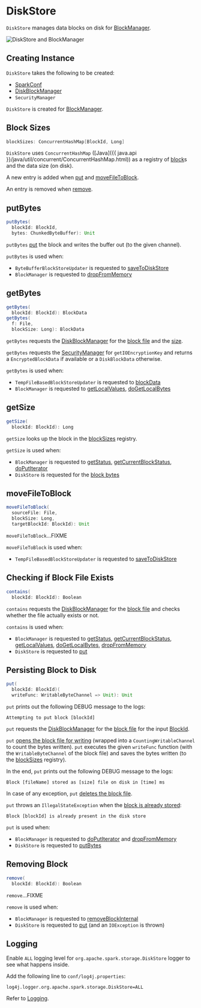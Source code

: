 # DiskStore

`DiskStore` manages data blocks on disk for [BlockManager](BlockManager.md#diskStore).

![DiskStore and BlockManager](../images/storage/DiskStore-BlockManager.png)

## Creating Instance

`DiskStore` takes the following to be created:

* <span id="conf"> [SparkConf](../SparkConf.md)
* <span id="diskManager"> [DiskBlockManager](DiskBlockManager.md)
* <span id="securityManager"> `SecurityManager`

`DiskStore` is created for [BlockManager](BlockManager.md#diskStore).

## <span id="blockSizes"> Block Sizes

```scala
blockSizes: ConcurrentHashMap[BlockId, Long]
```

`DiskStore` uses `ConcurrentHashMap` ([Java]({{ java.api }}/java/util/concurrent/ConcurrentHashMap.html)) as a registry of [block](BlockId.md)s and the data size (on disk).

A new entry is added when [put](#put) and [moveFileToBlock](#moveFileToBlock).

An entry is removed when [remove](#remove).

## <span id="putBytes"> putBytes

```scala
putBytes(
  blockId: BlockId,
  bytes: ChunkedByteBuffer): Unit
```

`putBytes` [put](#put) the block and writes the buffer out (to the given channel).

`putBytes` is used when:

* `ByteBufferBlockStoreUpdater` is requested to [saveToDiskStore](ByteBufferBlockStoreUpdater.md#saveToDiskStore)
* `BlockManager` is requested to [dropFromMemory](BlockManager.md#dropFromMemory)

## <span id="getBytes"> getBytes

```scala
getBytes(
  blockId: BlockId): BlockData
getBytes(
  f: File,
  blockSize: Long): BlockData
```

`getBytes` requests the [DiskBlockManager](#diskManager) for the [block file](DiskBlockManager.md#getFile) and the [size](#getSize).

`getBytes` requests the [SecurityManager](#securityManager) for `getIOEncryptionKey` and returns a `EncryptedBlockData` if available or a `DiskBlockData` otherwise.

`getBytes` is used when:

* `TempFileBasedBlockStoreUpdater` is requested to [blockData](TempFileBasedBlockStoreUpdater.md#blockData)
* `BlockManager` is requested to [getLocalValues](BlockManager.md#getLocalValues), [doGetLocalBytes](BlockManager.md#doGetLocalBytes)

## <span id="getSize"> getSize

```scala
getSize(
  blockId: BlockId): Long
```

`getSize` looks up the block in the [blockSizes](#blockSizes) registry.

`getSize` is used when:

* `BlockManager` is requested to [getStatus](BlockManager.md#getStatus), [getCurrentBlockStatus](BlockManager.md#getCurrentBlockStatus), [doPutIterator](BlockManager.md#doPutIterator)
* `DiskStore` is requested for the [block bytes](#getBytes)

## <span id="moveFileToBlock"> moveFileToBlock

```scala
moveFileToBlock(
  sourceFile: File,
  blockSize: Long,
  targetBlockId: BlockId): Unit
```

`moveFileToBlock`...FIXME

`moveFileToBlock` is used when:

* `TempFileBasedBlockStoreUpdater` is requested to [saveToDiskStore](TempFileBasedBlockStoreUpdater.md#saveToDiskStore)

## <span id="contains"> Checking if Block File Exists

```scala
contains(
  blockId: BlockId): Boolean
```

`contains` requests the [DiskBlockManager](#diskManager) for the [block file](DiskBlockManager.md#getFile) and checks whether the file actually exists or not.

`contains` is used when:

* `BlockManager` is requested to [getStatus](BlockManager.md#getStatus), [getCurrentBlockStatus](BlockManager.md#getCurrentBlockStatus), [getLocalValues](BlockManager.md#getLocalValues), [doGetLocalBytes](BlockManager.md#doGetLocalBytes), [dropFromMemory](BlockManager.md#dropFromMemory)
* `DiskStore` is requested to [put](#put)

## <span id="put"> Persisting Block to Disk

```scala
put(
  blockId: BlockId)(
  writeFunc: WritableByteChannel => Unit): Unit
```

`put` prints out the following DEBUG message to the logs:

```text
Attempting to put block [blockId]
```

`put` requests the [DiskBlockManager](#diskManager) for the [block file](DiskBlockManager.md#getFile) for the input [BlockId](BlockId.md).

`put` [opens the block file for writing](#openForWrite) (wrapped into a `CountingWritableChannel` to count the bytes written). `put` executes the given `writeFunc` function (with the `WritableByteChannel` of the block file) and saves the bytes written (to the [blockSizes](#blockSizes) registry).

In the end, `put` prints out the following DEBUG message to the logs:

```text
Block [fileName] stored as [size] file on disk in [time] ms
```

In case of any exception, `put` [deletes the block file](#remove).

`put` throws an `IllegalStateException` when the [block is already stored](#contains):

```text
Block [blockId] is already present in the disk store
```

`put` is used when:

* `BlockManager` is requested to [doPutIterator](BlockManager.md#doPutIterator) and [dropFromMemory](BlockManager.md#dropFromMemory)
* `DiskStore` is requested to [putBytes](#putBytes)

## <span id="remove"> Removing Block

```scala
remove(
  blockId: BlockId): Boolean
```

`remove`...FIXME

`remove` is used when:

* `BlockManager` is requested to [removeBlockInternal](BlockManager.md#removeBlockInternal)
* `DiskStore` is requested to [put](#put) (and an `IOException` is thrown)

## Logging

Enable `ALL` logging level for `org.apache.spark.storage.DiskStore` logger to see what happens inside.

Add the following line to `conf/log4j.properties`:

```text
log4j.logger.org.apache.spark.storage.DiskStore=ALL
```

Refer to [Logging](../spark-logging.md).
